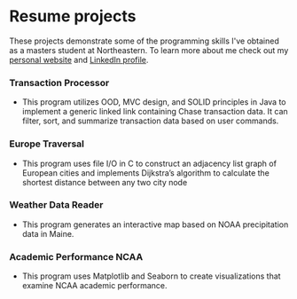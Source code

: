 # Resume projects
These projects demonstrate some of the programming skills I've obtained as a masters student at Northeastern. To learn more about me check out my [personal website](https://briggstwitchell.github.io/site/) and [LinkedIn profile](https://www.linkedin.com/in/briggstwitchell/).

### Transaction Processor
* This program utilizes OOD, MVC design, and SOLID principles in Java to implement a generic linked link containing Chase transaction data. It can filter, sort, and summarize transaction data based on user commands.

### Europe Traversal
* This program uses file I/O in C to construct an adjacency list graph of European cities and implements Dijkstra’s algorithm to calculate the shortest distance between any two city node

### Weather Data Reader
* This program generates an interactive map based on NOAA precipitation data in Maine.

### Academic Performance NCAA
* This program uses Matplotlib and Seaborn to create visualizations that examine NCAA academic performance.